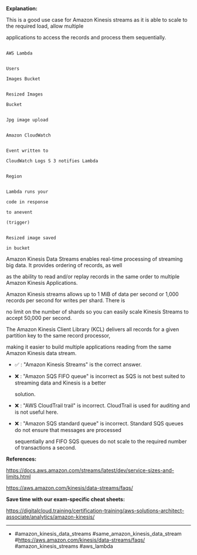 **Explanation:**

This is a good use case for Amazon Kinesis streams as it is able to scale to the required load, allow multiple

applications to access the records and process them sequentially.

```

AWS Lambda

```

```

Users

Images Bucket

```

```

Resized Images

Bucket

```

```

Jpg image upload

```

```

Amazon CloudWatch

```

```

Event written to

CloudWatch Logs S 3 notifies Lambda

```

```

Region

```

```

Lambda runs your

code in response

to anevent

(trigger)

```

```

Resized image saved

in bucket

```

Amazon Kinesis Data Streams enables real-time processing of streaming big data. It provides ordering of records, as well

as the ability to read and/or replay records in the same order to multiple Amazon Kinesis Applications.

Amazon Kinesis streams allows up to 1 MiB of data per second or 1,000 records per second for writes per shard. There is

no limit on the number of shards so you can easily scale Kinesis Streams to accept 50,000 per second.

The Amazon Kinesis Client Library (KCL) delivers all records for a given partition key to the same record processor,

making it easier to build multiple applications reading from the same Amazon Kinesis data stream.

- ✅ :  "Amazon Kinesis Streams" is the correct answer.

- ❌ :  "Amazon SQS FIFO queue" is incorrect as SQS is not best suited to streaming data and Kinesis is a better

  solution.

- ❌ :  "AWS CloudTrail trail" is incorrect. CloudTrail is used for auditing and is not useful here.

- ❌ :  "Amazon SQS standard queue" is incorrect. Standard SQS queues do not ensure that messages are processed

  sequentially and FIFO SQS queues do not scale to the required number of transactions a second.

**References:**

<https://docs.aws.amazon.com/streams/latest/dev/service-sizes-and-limits.html>

<https://aws.amazon.com/kinesis/data-streams/faqs/>

**Save time with our exam-specific cheat sheets:**

<https://digitalcloud.training/certification-training/aws-solutions-architect-associate/analytics/amazon-kinesis/>

----

- #amazon_kinesis_data_streams #same_amazon_kinesis_data_stream #<https://aws.amazon.com/kinesis/data-streams/faqs/> #amazon_kinesis_streams #aws_lambda
